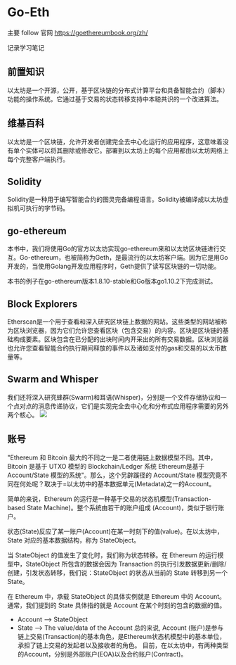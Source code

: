 # Go-Eth

主要 follow 官网 https://goethereumbook.org/zh/

记录学习笔记

## 前置知识
以太坊是一个开源，公开，基于区块链的分布式计算平台和具备智能合约（脚本）功能的操作系统。它通过基于交易的状态转移支持中本聪共识的一个改进算法。

## 维基百科

以太坊是一个区块链，允许开发者创建完全去中心化运行的应用程序，这意味着没有单个实体可以将其删除或修改它。部署到以太坊上的每个应用都由以太坊网络上每个完整客户端执行。

## Solidity
Solidity是一种用于编写智能合约的图灵完备编程语言。Solidity被编译成以太坊虚拟机可执行的字节码。

## go-ethereum
本书中，我们将使用Go的官方以太坊实现go-ethereum来和以太坊区块链进行交互。Go-ethereum，也被简称为Geth，是最流行的以太坊客户端。因为它是用Go开发的，当使用Golang开发应用程序时，Geth提供了读写区块链的一切功能。

本书的例子在go-ethereum版本1.8.10-stable和Go版本go1.10.2下完成测试。

## Block Explorers
Etherscan是一个用于查看和深入研究区块链上数据的网站。这些类型的网站被称为区块浏览器，因为它们允许您查看区块（包含交易）的内容。区块是区块链的基础构成要素。区块包含在已分配的出块时间内开采出的所有交易数据。区块浏览器也允许您查看智能合约执行期间释放的事件以及诸如支付的gas和交易的以太币数量等。

## Swarm and Whisper
我们还将深入研究蜂群(Swarm)和耳语(Whisper)，分别是一个文件存储协议和一个点对点的消息传递协议，它们是实现完全去中心化和分布式应用程序需要的另外两个核心。
![](https://user-images.githubusercontent.com/168240/41317815-2e287afe-6e4b-11e8-89d8-4ec959988b64.png)


## 账号

"Ethereum 和 Bitcoin 最大的不同之一是二者使用链上数据模型不同。其中，Bitcoin 是基于 UTXO 模型的 Blockchain/Ledger 系统
Ethereum是基于 Account/State 模型的系统"。那么，这个另辟蹊径的 Account/State 模型究竟不同在何处呢？取决于=以太坊中的基本数据单元(Metadata)之一的Account。

简单的来说，Ethereum 的运行是一种基于交易的状态机模型(Transaction-based State Machine)。整个系统由若干的账户组成 (Account)，类似于银行账户。

状态(State)反应了某一账户(Account)在某一时刻下的值(value)。在以太坊中，State 对应的基本数据结构，称为 StateObject。

当 StateObject 的值发生了变化时，我们称为状态转移。在 Ethereum 的运行模型中，StateObject 所包含的数据会因为 Transaction 的执行引发数据更新/删除/创建，引发状态转移，我们说：StateObject 的状态从当前的 State 转移到另一个 State。

在 Ethereum 中，承载 StateObject 的具体实例就是 Ethereum 中的 Account。通常，我们提到的 State 具体指的就是 Account 在某个时刻的包含的数据的值。

- Account --> StateObject
- State --> The value/data of the Account
总的来说, Account (账户)是参与链上交易(Transaction)的基本角色，是Ethereum状态机模型中的基本单位，承担了链上交易的发起者以及接收者的角色。
目前，在以太坊中，有两种类型的Account，分别是外部账户(EOA)以及合约账户(Contract)。
